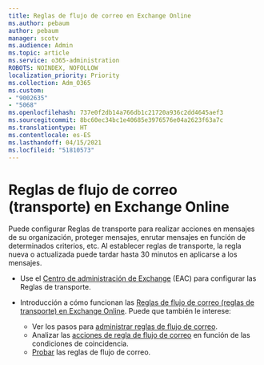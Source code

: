 ```yaml
---
title: Reglas de flujo de correo en Exchange Online
ms.author: pebaum
author: pebaum
manager: scotv
ms.audience: Admin
ms.topic: article
ms.service: o365-administration
ROBOTS: NOINDEX, NOFOLLOW
localization_priority: Priority
ms.collection: Adm_O365
ms.custom:
- "9002635"
- "5068"
ms.openlocfilehash: 737e0f2db14a766db1c21720a936c2dd4645aef3
ms.sourcegitcommit: 8bc60ec34bc1e40685e3976576e04a2623f63a7c
ms.translationtype: HT
ms.contentlocale: es-ES
ms.lasthandoff: 04/15/2021
ms.locfileid: "51810573"
---
```

# <a name="mail-flow-transport-rules-in-exchange-online"></a>Reglas de flujo de correo (transporte) en Exchange Online

Puede configurar Reglas de transporte para realizar acciones en mensajes de su organización, proteger mensajes, enrutar mensajes en función de determinados criterios, etc.  Al establecer reglas de transporte, la regla nueva o actualizada puede tardar hasta 30 minutos en aplicarse a los mensajes.

- Use el [Centro de administración de Exchange](https://go.microsoft.com/fwlink/p/?linkid=834822) (EAC) para configurar las Reglas de transporte.

- Introducción a cómo funcionan las [Reglas de flujo de correo (reglas de transporte) en Exchange Online](https://docs.microsoft.com/exchange/security-and-compliance/mail-flow-rules/mail-flow-rules). Puede que también le interese:

    - Ver los pasos para [administrar reglas de flujo de correo](https://docs.microsoft.com/exchange/security-and-compliance/mail-flow-rules/manage-mail-flow-rules).
    - Analizar las [acciones de regla de flujo de correo](https://docs.microsoft.com/exchange/security-and-compliance/mail-flow-rules/mail-flow-rule-actions) en función de las condiciones de coincidencia.
    - [Probar](https://docs.microsoft.com/exchange/security-and-compliance/mail-flow-rules/test-mail-flow-rules) las reglas de flujo de correo.
